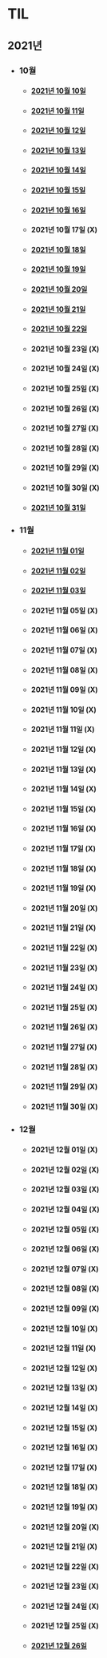 # TIL
## 2021년 
* ### 10월
    *  #### <a href = "2021/10/10.md"> 2021년 10월 10일 </a>
    *  #### <a href = "2021/10/11.md"> 2021년 10월 11일 </a>
    *  #### <a href = "2021/10/12.md"> 2021년 10월 12일 </a>
    *  #### <a href = "2021/10/13.md"> 2021년 10월 13일 </a>
    *  #### <a href = "2021/10/14.md"> 2021년 10월 14일 </a>
    *  #### <a href = "2021/10/15.md"> 2021년 10월 15일 </a>
    *  #### <a href = "2021/10/16.md"> 2021년 10월 16일 </a>
    *  #### 2021년 10월 17일 (X)
    *  #### <a href = "2021/10/18.md"> 2021년 10월 18일 </a>
    *  #### <a href = "2021/10/19.md"> 2021년 10월 19일 </a>
    *  #### <a href = "2021/10/20.md"> 2021년 10월 20일 </a>
    *  #### <a href = "2021/10/21.md"> 2021년 10월 21일 </a>
    *  #### <a href = "2021/10/22.md"> 2021년 10월 22일 </a>
    *  ####  2021년 10월 23일 (X)
    *  ####  2021년 10월 24일 (X)
    *  ####  2021년 10월 25일 (X)
    *  ####  2021년 10월 26일 (X)
    *  ####  2021년 10월 27일 (X)
    *  ####  2021년 10월 28일 (X)
    *  ####  2021년 10월 29일 (X)
    *  ####  2021년 10월 30일 (X)
    *  #### <a href = "2021/10/31.md"> 2021년 10월 31일 </a>
* ### 11월
    *  #### <a href = "2021/11/01.md"> 2021년 11월 01일 </a>
    *  #### <a href = "2021/11/02.md"> 2021년 11월 02일 </a>
    *  #### <a href = "2021/11/02.md"> 2021년 11월 03일 </a>
    *  ####  2021년 11월 05일 (X)
    *  ####  2021년 11월 06일 (X)
    *  ####  2021년 11월 07일 (X)
    *  ####  2021년 11월 08일 (X)
    *  ####  2021년 11월 09일 (X)
    *  ####  2021년 11월 10일 (X)
    *  ####  2021년 11월 11일 (X)
    *  ####  2021년 11월 12일 (X)
    *  ####  2021년 11월 13일 (X)
    *  ####  2021년 11월 14일 (X)
    *  ####  2021년 11월 15일 (X)
    *  ####  2021년 11월 16일 (X)
    *  ####  2021년 11월 17일 (X)
    *  ####  2021년 11월 18일 (X)
    *  ####  2021년 11월 19일 (X)
    *  ####  2021년 11월 20일 (X)
    *  ####  2021년 11월 21일 (X)
    *  ####  2021년 11월 22일 (X)
    *  ####  2021년 11월 23일 (X)
    *  ####  2021년 11월 24일 (X)
    *  ####  2021년 11월 25일 (X)
    *  ####  2021년 11월 26일 (X)
    *  ####  2021년 11월 27일 (X)
    *  ####  2021년 11월 28일 (X)
    *  ####  2021년 11월 29일 (X)
    *  ####  2021년 11월 30일 (X)
* ### 12월
    *  ####  2021년 12월 01일 (X)
    *  ####  2021년 12월 02일 (X)
    *  ####  2021년 12월 03일 (X)
    *  ####  2021년 12월 04일 (X)
    *  ####  2021년 12월 05일 (X)
    *  ####  2021년 12월 06일 (X)
    *  ####  2021년 12월 07일 (X)
    *  ####  2021년 12월 08일 (X)
    *  ####  2021년 12월 09일 (X)
    *  ####  2021년 12월 10일 (X)
    *  ####  2021년 12월 11일 (X)
    *  ####  2021년 12월 12일 (X)
    *  ####  2021년 12월 13일 (X)
    *  ####  2021년 12월 14일 (X)
    *  ####  2021년 12월 15일 (X)
    *  ####  2021년 12월 16일 (X)
    *  ####  2021년 12월 17일 (X)
    *  ####  2021년 12월 18일 (X)
    *  ####  2021년 12월 19일 (X)
    *  ####  2021년 12월 20일 (X)
    *  ####  2021년 12월 21일 (X)
    *  ####  2021년 12월 22일 (X)
    *  ####  2021년 12월 23일 (X)
    *  ####  2021년 12월 24일 (X)
    *  ####  2021년 12월 25일 (X)
    *  #### <a href = "2021/12/26.md"> 2021년 12월 26일 </a>